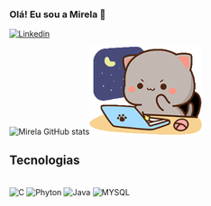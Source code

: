 ### Olá! Eu sou a Mirela 👋

[![Linkedin](	https://img.shields.io/badge/LinkedIn-0077B5?style=for-the-badge&logo=linkedin&logoColor=white)](www.linkedin.com/in/mirela-fabiani)

![Mirela GitHub stats](https://github-readme-stats.vercel.app/api?username=mirela-apgf&show_icons=true&theme=tokyonight)<img src="./gatinho.gif" width="200"/>

## Tecnologias
<div style=display: inline_block"><br/>
<img align="center" alt="C" src="https://img.shields.io/badge/C-00599C?style=for-the-badge&logo=c&logoColor=white"/>
<img align="center" alt="Phyton" src="https://img.shields.io/badge/Python-3776AB?style=for-the-badge&logo=python&logoColor=white"/>
<img align="center" alt="Java" src="https://img.shields.io/badge/Java-ED8B00?style=for-the-badge&logo=openjdk&logoColor=white"/> 
<img align="center" alt="MYSQL" src="https://img.shields.io/badge/MySQL-00000F?style=for-the-badge&logo=mysql&logoColor=white"/> 
</div><br/>
